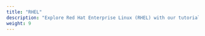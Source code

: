 ```yaml
---
title: "RHEL"
description: "Explore Red Hat Enterprise Linux (RHEL) with our tutorials. From installation to system administration, delve into the robust features of RHEL. Learn about package management, security, and enterprise-grade solutions. Master RHEL for your professional projects."
weight: 9
---
```

